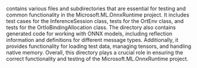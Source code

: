 contains various files and subdirectories that are essential for testing and common functionality in the Microsoft.ML.OnnxRuntime project. It includes test cases for the InferenceSession class, tests for the OrtEnv class, and tests for the OrtIoBindingAllocation class. The directory also contains generated code for working with ONNX models, including reflection information and definitions for different message types. Additionally, it provides functionality for loading test data, managing tensors, and handling native memory. Overall, this directory plays a crucial role in ensuring the correct functionality and testing of the Microsoft.ML.OnnxRuntime project.